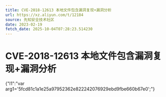 ```yaml
---
title: CVE-2018-12613 本地文件包含漏洞复现+漏洞分析
url: https://xz.aliyun.com/t/12184
source: 先知安全技术社区
date: 2023-02-19
fetch_date: 2025-10-04T07:28:23.514230
---
```


# CVE-2018-12613 本地文件包含漏洞复现+漏洞分析

{"l1":"var arg1='5fcd81c1a1e25a97952362e822242076929ebd9fbe660b67e0';"}